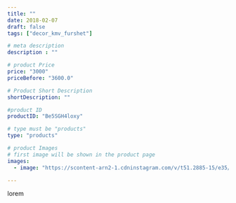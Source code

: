 ```yaml
---
title: ""
date: 2018-02-07
draft: false
tags: ["decor_kmv_furshet"]

# meta description
description : ""

# product Price
price: "3000"
priceBefore: "3600.0"

# Product Short Description
shortDescription: ""

#product ID
productID: "Be5SGH4loxy"

# type must be "products"
type: "products"

# product Images
# first image will be shown in the product page
images:
  - image: "https://scontent-arn2-1.cdninstagram.com/v/t51.2885-15/e35/27573488_151793878853971_8052813820277555200_n.jpg?se=7&tp=1&_nc_ht=scontent-arn2-1.cdninstagram.com&_nc_cat=107&_nc_ohc=COaz9SNuhCoAX9tpQXm&ccb=7-4&oh=e3f0fd82852c8933e891df72ebf6e5ae&oe=60827BD8&ig_cache_key=MTcwOTQ3NzExOTE4MzQ1NzM5NA%3D%3D.2-ccb7-4"

---
```

lorem
